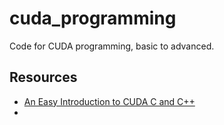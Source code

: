 # cuda_programming
Code for CUDA programming, basic to advanced.

## Resources

* [An Easy Introduction to CUDA C and C++](https://developer.nvidia.com/blog/easy-introduction-cuda-c-and-c/)
* 
